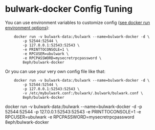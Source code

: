 bulwark-docker Config Tuning
=========================

You can use environment variables to customize config ([see docker run environment options](https://docs.docker.com/engine/reference/run/#/env-environment-variables)):

        docker run -v bulwark-data:/bulwark --name=bulwark-docker -d \
            -p 52544:52544 \
            -p 127.0.0.1:52543:52543 \
            -e PRINTTOCONSOLE=1 \
            -e RPCUSER=ubulwark \
            -e RPCPASSWORD=mysecretrpcpassword \
            8eph/bulwark-docker

Or you can use your very own config file like that:

        docker run -v bulwark-data:/bulwark --name=bulwark-docker -d \
            -p 52544:52544 \
            -p 127.0.0.1:52543:52543 \
            -v /etc/mybulwark.conf:/bulwark/.bulwark/bulwark.conf \
            8eph/bulwark-docker

docker run -v bulwark-data:/bulwark --name=bulwark-docker -d -p 52544:52544 -p 127.0.0.1:52543:52543 -e PRINTTOCONSOLE=1 -e RPCUSER=ubulwark -e RPCPASSWORD=mysecretrpcpassword            8eph/bulwark-docker